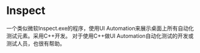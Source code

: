 # Inspect
一个类似微软Inspect.exe的程序，使用UI Automation来展示桌面上所有自动化测试元素。采用C++开发。
对于使用C++做UI Automation自动化测试的开发或测试人员，也很有帮助。
